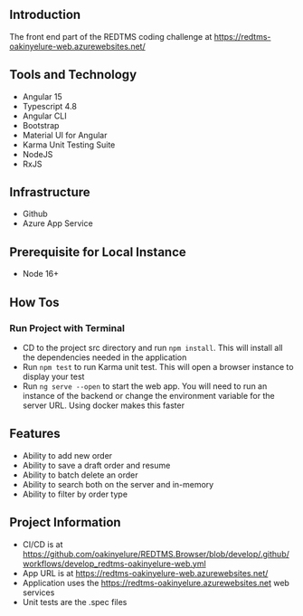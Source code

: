 ## Introduction

The front end part of the REDTMS coding challenge at https://redtms-oakinyelure-web.azurewebsites.net/

## Tools and Technology

-   Angular 15
-   Typescript 4.8
-   Angular CLI
-   Bootstrap
-   Material UI for Angular
-   Karma Unit Testing Suite
-   NodeJS
-   RxJS

## Infrastructure

-   Github
-   Azure App Service

## Prerequisite for Local Instance

-   Node 16+

## How Tos

### Run Project with Terminal

-   CD to the project src directory and run `npm install`. This will install all the dependencies needed in the application
-   Run `npm test` to run Karma unit test. This will open a browser instance to display your test
-   Run `ng serve --open` to start the web app. You will need to run an instance of the backend or change the environment variable for the server URL. Using docker makes this faster

## Features

-   Ability to add new order
-   Ability to save a draft order and resume
-   Ability to batch delete an order
-   Ability to search both on the server and in-memory
-   Ability to filter by order type

## Project Information

-   CI/CD is at https://github.com/oakinyelure/REDTMS.Browser/blob/develop/.github/workflows/develop_redtms-oakinyelure-web.yml
-   App URL is at https://redtms-oakinyelure-web.azurewebsites.net/
-   Application uses the https://redtms-oakinyelure.azurewebsites.net web services
-   Unit tests are the .spec files

